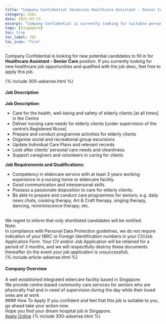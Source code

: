 ```yaml
---
title: "Company Confidential Vacancies Healthcare Assistant - Senior Care" 
category: Jobs 
date: 2021-03-13 
excerpt: "Company Confidential is currently looking for suitable person to fill in the Healthcare Assistant - Senior Care which positioned at Singapore" 
tags: [Singapore] 
toc: true 
toc_label: TOC 
toc_icon: "fire" 
--- 
```


<p>Company Confidential is looking for new potential candidates to fill in for <b>Healthcare Assistant - Senior Care</b> position. If you currently looking for new healthcare job opportunities and qualified with the job desc, feel free to apply this job.
</p>{% include 300-adsense.html %} 
<div><div><h4>Job Description</h4></div><div><div><span><div><div><strong>&#8203;</strong><strong>Job Description:</strong></div><ul><li>Care for the health, well-being and safety of elderly clients [at all times] in the Centre</li><li>Deliver nursing care needs for elderly clients [under supervision of the centre&#8217;s Registered Nurse]</li><li>Prepare and conduct programme activities for elderly clients</li><li>Organise social and recreational group excursions</li><li>Update Individual Care Plans and relevant records</li><li>Look after clients&#8217; personal care needs and cleanliness</li><li>Support caregivers and volunteers in caring for clients</li></ul><div><strong>Job Requirements and Qualifications:</strong></div><ul><li>Competency in eldercare service with at least 3 years working experience in a nursing home or eldercare facility.</li><li>Good communication and interpersonal skills.</li><li>Possess a passionate disposition to care for elderly clients.</li><li>Be able to prepare and conduct care programmes for seniors; e.g. daily news chats, cooking therapy, Art &amp; Craft therapy, singing therapy, dancing, remininiscence therapy; etc.<br>&#160;</li></ul><div>We regret to inform that only shortlisted candidates will be notified.</div><div>Note:<br>In compliance with Personal Data Protection guidelines, we do not require indication of your NRIC or Foreign Identification numbers in your CV/Job Application Form. Your CV and/or Job Application will be retained for a period of 3 months, and we will respectfully destroy these documents thereafter (in the event your job application is unsuccessful).</div></div></span></div></div></div> 
{% include article-adsense.html %} 
<div><div><h4>Company Overview</h4></div><div><div><span><div><div>A well established integrated eldercare facility based in Singapore.</div>
<div>We provide centre-based community care services for&#160;seniors who are physically frail and in need of supervision during the day while their loved ones are at work&#160;</div></div></span></div></div></div> 
#### How To Apply 
If you confident and feel that this job is suitable to you, go ahead take your action now. <br/> 
Hope you find your dream hospital job in Singapore. <br/> 
<a href="https://www.jobstreet.com.my/en/job/healthcare-assistant-senior-care-8371434/origin/sg?jobId=jobstreet-sg-job-8371434" class="btn btn--warning" target="_blank" rel="nofollow noopenner">Apply Online</a> 
{% include 300-adsense.html %} 
